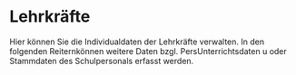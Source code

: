 # Lehrkräfte

Hier können Sie die Individualdaten der Lehrkräfte verwalten. 
In den folgenden Reiternkönnen weitere Daten bzgl. PersUnterrichtsdaten u oder 
Stammdaten des Schulpersonals erfasst werden. 
